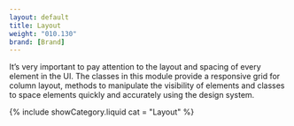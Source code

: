 ```yaml
---
layout: default
title: Layout
weight: "010.130"
brand: [Brand]
---
```


<div class="row">
	<div class="col-sm-7 col-sm-offset-5 category-head">
		It&rsquo;s very important to pay attention to the layout and spacing of every element in the UI. The classes in this module provide a responsive grid for column
		layout, methods to manipulate the visibility of elements and classes to space elements quickly and accurately using the design system.
	</div>
</div>

{% include showCategory.liquid  cat = "Layout" %}